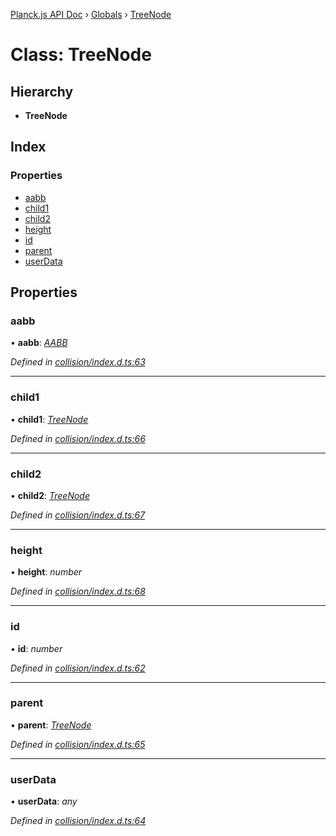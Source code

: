 [Planck.js API Doc](../README.md) › [Globals](../globals.md) › [TreeNode](treenode.md)

# Class: TreeNode

## Hierarchy

* **TreeNode**

## Index

### Properties

* [aabb](treenode.md#aabb)
* [child1](treenode.md#child1)
* [child2](treenode.md#child2)
* [height](treenode.md#height)
* [id](treenode.md#id)
* [parent](treenode.md#parent)
* [userData](treenode.md#userdata)

## Properties

###  aabb

• **aabb**: *[AABB](aabb.md)*

*Defined in [collision/index.d.ts:63](https://github.com/shakiba/planck.js/blob/038d425/lib/collision/index.d.ts#L63)*

___

###  child1

• **child1**: *[TreeNode](treenode.md)*

*Defined in [collision/index.d.ts:66](https://github.com/shakiba/planck.js/blob/038d425/lib/collision/index.d.ts#L66)*

___

###  child2

• **child2**: *[TreeNode](treenode.md)*

*Defined in [collision/index.d.ts:67](https://github.com/shakiba/planck.js/blob/038d425/lib/collision/index.d.ts#L67)*

___

###  height

• **height**: *number*

*Defined in [collision/index.d.ts:68](https://github.com/shakiba/planck.js/blob/038d425/lib/collision/index.d.ts#L68)*

___

###  id

• **id**: *number*

*Defined in [collision/index.d.ts:62](https://github.com/shakiba/planck.js/blob/038d425/lib/collision/index.d.ts#L62)*

___

###  parent

• **parent**: *[TreeNode](treenode.md)*

*Defined in [collision/index.d.ts:65](https://github.com/shakiba/planck.js/blob/038d425/lib/collision/index.d.ts#L65)*

___

###  userData

• **userData**: *any*

*Defined in [collision/index.d.ts:64](https://github.com/shakiba/planck.js/blob/038d425/lib/collision/index.d.ts#L64)*
